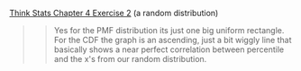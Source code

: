 [Think Stats Chapter 4 Exercise 2](http://greenteapress.com/thinkstats2/html/thinkstats2005.html#toc41) (a random distribution)

>> Yes for the PMF distribution its just one big uniform rectangle.  For the CDF the graph is an ascending, just a bit wiggly line that basically shows a near perfect correlation between percentile and the x's from our random distribution. 
